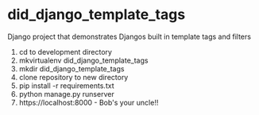 # did_django_template_tags
Django project that demonstrates Djangos built in template tags and filters

1) cd to development directory
2) mkvirtualenv did_django_template_tags
3) mkdir did_django_template_tags
4) clone repository to new directory
5) pip install -r requirements.txt
6) python manage.py runserver
7) https://localhost:8000 - Bob's your uncle!! 

